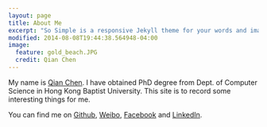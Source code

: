 ```yaml
---
layout: page
title: About Me
excerpt: "So Simple is a responsive Jekyll theme for your words and images."
modified: 2014-08-08T19:44:38.564948-04:00
image:
  feature: gold_beach.JPG
  credit: Qian Chen
---
```


My name is [Qian Chen](//www.comp.hkbu.edu.hk/~qchen). I have obtained PhD degree from Dept. of Computer Science in Hong Kong Baptist University. This site is to record some interesting things for me.

You can find me on [Github](https://github.com/topskychen), [Weibo](http://weibo.com/topskychen), [Facebook](https://www.facebook.com/topskychen) and [LinkedIn](https://hk.linkedin.com/pub/qian-chen/92/619/574).

<!-- ## So Simple Theme is all about:

* Responsive templates. Looking good on mobile, tablet, and desktop.
* Gracefully degrading in older browsers. Compatible with Internet Explorer 9+ and all modern browsers.
* Minimal embellishments and subtle animations.
* Optional large feature images for posts and pages.
* [Custom 404 page]({{ site.url }}/404.html) to get you started.
* [Simple site search](https://github.com/christian-fei/Simple-Jekyll-Search)
* Support for Disqus Comments

<a markdown="0" href="{{ site.url }}/theme-setup" class="btn">Install So Simple Theme</a>

[^1]: Example: *domain.com/category-name/post-title* -->